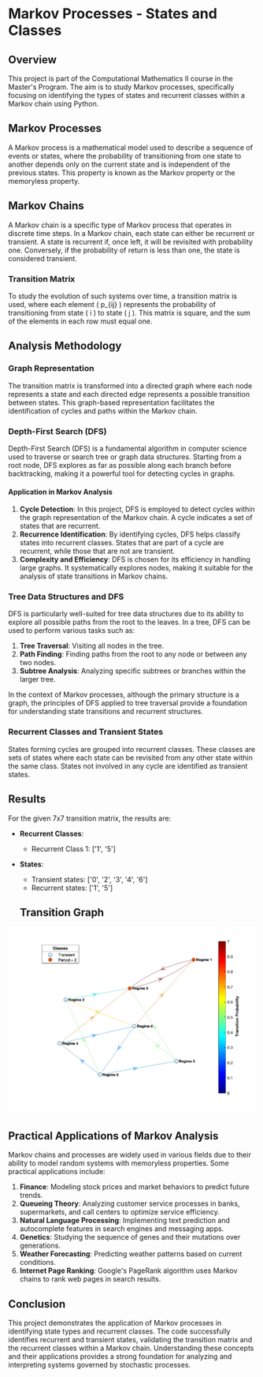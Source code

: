 # Markov Processes - States and Classes

## Overview

This project is part of the Computational Mathematics II course in the Master's Program. The aim is to study Markov processes, specifically focusing on identifying the types of states and recurrent classes within a Markov chain using Python.

## Markov Processes

A Markov process is a mathematical model used to describe a sequence of events or states, where the probability of transitioning from one state to another depends only on the current state and is independent of the previous states. This property is known as the Markov property or the memoryless property.

## Markov Chains

A Markov chain is a specific type of Markov process that operates in discrete time steps. In a Markov chain, each state can either be recurrent or transient. A state is recurrent if, once left, it will be revisited with probability one. Conversely, if the probability of return is less than one, the state is considered transient.

### Transition Matrix

To study the evolution of such systems over time, a transition matrix is used, where each element \( p_{ij} \) represents the probability of transitioning from state \( i \) to state \( j \). This matrix is square, and the sum of the elements in each row must equal one.

## Analysis Methodology

### Graph Representation

The transition matrix is transformed into a directed graph where each node represents a state and each directed edge represents a possible transition between states. This graph-based representation facilitates the identification of cycles and paths within the Markov chain.

### Depth-First Search (DFS)

Depth-First Search (DFS) is a fundamental algorithm in computer science used to traverse or search tree or graph data structures. Starting from a root node, DFS explores as far as possible along each branch before backtracking, making it a powerful tool for detecting cycles in graphs.

#### Application in Markov Analysis

1. **Cycle Detection**: In this project, DFS is employed to detect cycles within the graph representation of the Markov chain. A cycle indicates a set of states that are recurrent.
2. **Recurrence Identification**: By identifying cycles, DFS helps classify states into recurrent classes. States that are part of a cycle are recurrent, while those that are not are transient.
3. **Complexity and Efficiency**: DFS is chosen for its efficiency in handling large graphs. It systematically explores nodes, making it suitable for the analysis of state transitions in Markov chains.

### Tree Data Structures and DFS

DFS is particularly well-suited for tree data structures due to its ability to explore all possible paths from the root to the leaves. In a tree, DFS can be used to perform various tasks such as:

1. **Tree Traversal**: Visiting all nodes in the tree.
2. **Path Finding**: Finding paths from the root to any node or between any two nodes.
3. **Subtree Analysis**: Analyzing specific subtrees or branches within the larger tree.

In the context of Markov processes, although the primary structure is a graph, the principles of DFS applied to tree traversal provide a foundation for understanding state transitions and recurrent structures.

### Recurrent Classes and Transient States

States forming cycles are grouped into recurrent classes. These classes are sets of states where each state can be revisited from any other state within the same class. States not involved in any cycle are identified as transient states.

## Results

For the given 7x7 transition matrix, the results are:

- **Recurrent Classes**:
  - Recurrent Class 1: ['1', '5']

- **States**:
  - Transient states: ['0', '2', '3', '4', '6']
  - Recurrent states: ['1', '5']

  ## Transition Graph

![Transition Matrix Graph](image.png)

## Practical Applications of Markov Analysis

Markov chains and processes are widely used in various fields due to their ability to model random systems with memoryless properties. Some practical applications include:

1. **Finance**: Modeling stock prices and market behaviors to predict future trends.
2. **Queueing Theory**: Analyzing customer service processes in banks, supermarkets, and call centers to optimize service efficiency.
3. **Natural Language Processing**: Implementing text prediction and autocomplete features in search engines and messaging apps.
4. **Genetics**: Studying the sequence of genes and their mutations over generations.
5. **Weather Forecasting**: Predicting weather patterns based on current conditions.
6. **Internet Page Ranking**: Google's PageRank algorithm uses Markov chains to rank web pages in search results.



## Conclusion

This project demonstrates the application of Markov processes in identifying state types and recurrent classes. The code successfully identifies recurrent and transient states, validating the transition matrix and the recurrent classes within a Markov chain. Understanding these concepts and their applications provides a strong foundation for analyzing and interpreting systems governed by stochastic processes.

